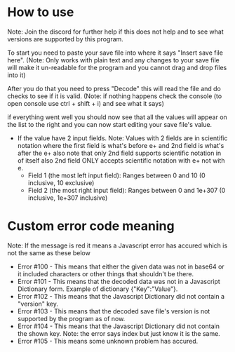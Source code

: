 # How to use

Note: Join the discord for further help if this does not help and to see what versions are supported by this program.

To start you need to paste your save file into where it says "Insert save file here". (Note: Only works with plain text and any changes to your save file will make it un-readable for the program and you cannot drag and drop files into it)

After you do that you need to press "Decode" this will read the file and do checks to see if it is valid. (Note: if nothing happens check the console (to open console use ctrl + shift + i) and see what it says)

if everything went well you should now see that all the values will appear on the list to the right and you can now start editing your save file's value.

- If the value have 2 input fields. Note: Values with 2 fields are in scientific notation where the first field is what's before e+ and 2nd field is what's after the e+ also note that only 2nd field supports scientific notation in of itself also 2nd field ONLY accepts scientific notation with e+ not with e.
  - Field 1 (the most left input field): Ranges between 0 and 10 (0 inclusive, 10 exclusive)
  - Field 2 (the most right input field): Ranges between 0 and 1e+307 (0 inclusive, 1e+307 inclusive)

# Custom error code meaning
Note: If the message is red it means a Javascript error has accured which is not the same as these below
- Error #100 - This means that either the given data was not in base64 or it included characters or other things that shouldn't be there.
- Error #101 - This means that the decoded data was not in a Javascript Dictionary form. Example of dictionary {"Key":"Value"}.
- Error #102 - This means that the Javascript Dictionary did not contain a "version" key.
- Error #103 - This means that the decoded save file's version is not supported by the program as of now.
- Error #104 - This means that the Javascript Dictionary did not contain the shown key. Note: the error says index but just know it is the same.
- Error #105 - This means some unknown problem has accured.
